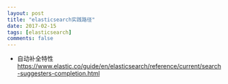```yaml
---
layout: post
title: "elasticsearch实践路径"
date: 2017-02-15
tags: [elasticsearch]
comments: false
---
```


* 自动补全特性 https://www.elastic.co/guide/en/elasticsearch/reference/current/search-suggesters-completion.html